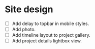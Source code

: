 # Site design

- [ ] Add delay to topbar in mobile styles.
- [ ] Add photo.
- [ ] Add timeline layout to project gallery.
- [ ] Add project details lightbox view.
